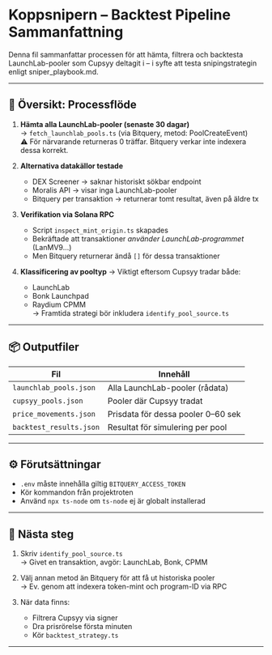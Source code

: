 # Koppsnipern – Backtest Pipeline Sammanfattning

Denna fil sammanfattar processen för att hämta, filtrera och backtesta LaunchLab-pooler som Cupsyy deltagit i – i syfte att testa snipingstrategin enligt sniper_playbook.md.

---

## 🔁 Översikt: Processflöde

1. **Hämta alla LaunchLab-pooler (senaste 30 dagar)**  
   → `fetch_launchlab_pools.ts` (via Bitquery, metod: PoolCreateEvent)  
   ⚠️ För närvarande returneras 0 träffar. Bitquery verkar inte indexera dessa korrekt.

2. **Alternativa datakällor testade**
   - DEX Screener → saknar historiskt sökbar endpoint
   - Moralis API → visar inga LaunchLab-pooler
   - Bitquery per transaktion → returnerar tomt resultat, även på äldre tx

3. **Verifikation via Solana RPC**
   - Script `inspect_mint_origin.ts` skapades
   - Bekräftade att transaktioner *använder LaunchLab-programmet* (LanMV9...)
   - Men Bitquery returnerar ändå `[]` för dessa transaktioner

4. **Klassificering av pooltyp**
   → Viktigt eftersom Cupsyy tradar både:
     - LaunchLab
     - Bonk Launchpad
     - Raydium CPMM  
   → Framtida strategi bör inkludera `identify_pool_source.ts`

---

## 📦 Outputfiler

| Fil                     | Innehåll                           |
| ----------------------- | ---------------------------------- |
| `launchlab_pools.json`  | Alla LaunchLab-pooler (rådata)     |
| `cupsyy_pools.json`     | Pooler där Cupsyy tradat           |
| `price_movements.json`  | Prisdata för dessa pooler 0–60 sek |
| `backtest_results.json` | Resultat för simulering per pool   |

---

## ⚙️ Förutsättningar

* `.env` måste innehålla giltig `BITQUERY_ACCESS_TOKEN`
* Kör kommandon från projektroten
* Använd `npx ts-node` om `ts-node` ej är globalt installerad

---

## 📌 Nästa steg

1. Skriv `identify_pool_source.ts`  
   → Givet en transaktion, avgör: LaunchLab, Bonk, CPMM

2. Välj annan metod än Bitquery för att få ut historiska pooler  
   → Ev. genom att indexera token-mint och program-ID via RPC

3. När data finns:
   - Filtrera Cupsyy via signer
   - Dra prisrörelse första minuten
   - Kör `backtest_strategy.ts`

---

